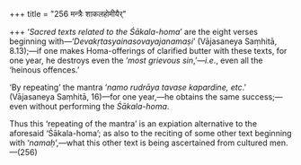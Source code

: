+++
title = "256 मन्त्रैः शाकलहोमीयैर्"

+++
‘*Sacred texts related to the Śākala-homa*’ are the eight verses
beginning with—‘*Devakṛtasyainasovayajanamaṣi*’ (Vājasaneya Saṃhitā,
8.13);—if one makes Homa-offerings of clarified butter with these texts,
for one year, he destroys even the ‘*most grievous sin*,’—*i.e*., even
all the ‘heinous offences.’

‘By repeating’ the mantra ‘*namo rudrāya tavase kapardine, etc*.’
(Vājasaneya Saṃhitā, 16)—for one year,—he obtains the same success;—even
without performing the *Śākala-homa*.

Thus this ‘repeating of the mantra’ is an expiation alternative to the
aforesaid ‘Śākala-homa’; as also to the reciting of some other text
beginning with ‘*namaḥ*’,—what this other text is being ascertained from
cultured men.—(256)


